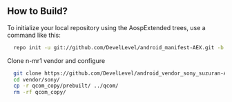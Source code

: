 How to Build?
-------------

To initialize your local repository using the AospExtended trees, use a command like this:

```bash
  repo init -u git://github.com/DevelLevel/android_manifest-AEX.git -b n-mr1
```

Clone n-mr1 vendor and configure

```bash
  git clone https://github.com/DevelLevel/android_vendor_sony_suzuran-AEX.git -b n-mr1 vendor/sony
  cd vendor/sony/
  cp -r qcom_copy/prebuilt/ ../qcom/
  rm -rf qcom_copy/
```
